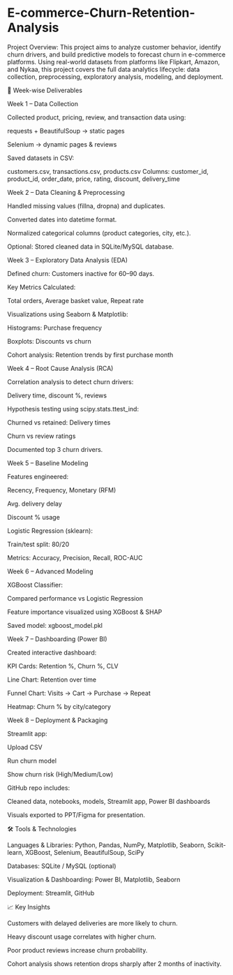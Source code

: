 # E-commerce-Churn-Retention-Analysis


Project Overview:
This project aims to analyze customer behavior, identify churn drivers, and build predictive models to forecast churn in e-commerce platforms. Using real-world datasets from platforms like Flipkart, Amazon, and Nykaa, this project covers the full data analytics lifecycle: data collection, preprocessing, exploratory analysis, modeling, and deployment.


🔹 Week-wise Deliverables

Week 1 – Data Collection

Collected product, pricing, review, and transaction data using:

requests + BeautifulSoup → static pages

Selenium → dynamic pages & reviews

Saved datasets in CSV:

customers.csv, transactions.csv, products.csv
Columns: customer_id, product_id, order_date, price, rating, discount, delivery_time

Week 2 – Data Cleaning & Preprocessing

Handled missing values (fillna, dropna) and duplicates.

Converted dates into datetime format.

Normalized categorical columns (product categories, city, etc.).

Optional: Stored cleaned data in SQLite/MySQL database.

Week 3 – Exploratory Data Analysis (EDA)

Defined churn: Customers inactive for 60–90 days.

Key Metrics Calculated:

Total orders, Average basket value, Repeat rate

Visualizations using Seaborn & Matplotlib:

Histograms: Purchase frequency

Boxplots: Discounts vs churn

Cohort analysis: Retention trends by first purchase month

Week 4 – Root Cause Analysis (RCA)

Correlation analysis to detect churn drivers:

Delivery time, discount %, reviews

Hypothesis testing using scipy.stats.ttest_ind:

Churned vs retained: Delivery times

Churn vs review ratings

Documented top 3 churn drivers.

Week 5 – Baseline Modeling

Features engineered:

Recency, Frequency, Monetary (RFM)

Avg. delivery delay

Discount % usage

Logistic Regression (sklearn):

Train/test split: 80/20

Metrics: Accuracy, Precision, Recall, ROC-AUC

Week 6 – Advanced Modeling

XGBoost Classifier:

Compared performance vs Logistic Regression

Feature importance visualized using XGBoost & SHAP

Saved model: xgboost_model.pkl

Week 7 – Dashboarding (Power BI)

Created interactive dashboard:

KPI Cards: Retention %, Churn %, CLV

Line Chart: Retention over time

Funnel Chart: Visits → Cart → Purchase → Repeat

Heatmap: Churn % by city/category

Week 8 – Deployment & Packaging

Streamlit app:

Upload CSV

Run churn model

Show churn risk (High/Medium/Low)

GitHub repo includes:

Cleaned data, notebooks, models, Streamlit app, Power BI dashboards

Visuals exported to PPT/Figma for presentation.

🛠 Tools & Technologies

Languages & Libraries: Python, Pandas, NumPy, Matplotlib, Seaborn, Scikit-learn, XGBoost, Selenium, BeautifulSoup, SciPy

Databases: SQLite / MySQL (optional)

Visualization & Dashboarding: Power BI, Matplotlib, Seaborn

Deployment: Streamlit, GitHub

📈 Key Insights

Customers with delayed deliveries are more likely to churn.

Heavy discount usage correlates with higher churn.

Poor product reviews increase churn probability.

Cohort analysis shows retention drops sharply after 2 months of inactivity.
